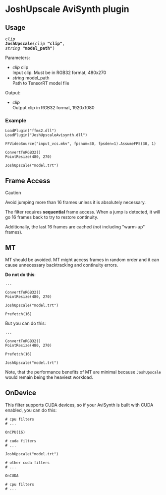 # JoshUpscale AviSynth plugin

## Usage

<!-- clip JoshUpscale(clip "clip", string "model")  -->
<code><span style="font-size:1.12em">*clip* **JoshUpscale**(*clip* **"clip"**, *string* **"model_path"**)</span></code>

Parameters:

- *clip* clip  
  Input clip. Must be in RGB32 format, 480x270
- *string* model_path  
  Path to TensorRT model file

Output:
- *clip*  
  Output clip in RGB32 format, 1920x1080

### Example

```avisynth
LoadPlugin("ffms2.dll")
LoadPlugin("JoshUpscaleAvisynth.dll")

FFVideoSource("input_vcs.mkv", fpsnum=30, fpsden=1).AssumeFPS(30, 1)

ConvertToRGB32()
PointResize(480, 270)

JoshUpscale("model.trt")
```

## Frame Access

> [!CAUTION]
> Avoid jumping more than 16 frames unless it is absolutely necessary.

The filter requires **sequential** frame access. When a jump is detected,
it will go 16 frames back to try to restore continuity.

Additionally, the last 16 frames are cached (not including "warm-up" frames).

## MT

MT should be avoided. MT might access frames in random order and
it can cause unnecessary backtracking and continuity errors.

**Do not do this**:

```avisynth
...

ConvertToRGB32()
PointResize(480, 270)

JoshUpscale("model.trt")

Prefetch(16)
```

But you can do this:

```avisynth
...

ConvertToRGB32()
PointResize(480, 270)

Prefetch(16)

JoshUpscale("model.trt")
```

Note, that the performance benefits of MT are minimal because `JoshUpscale`
would remain being the heaviest workload.

## OnDevice

This filter supports CUDA devices, so if your AviSynth is built with CUDA
enabled, you can do this:

```avisynth
# cpu filters
# ...

OnCPU(16)

# cuda filters
# ...

JoshUpscale("model.trt")

# other cuda filters
# ...

OnCUDA

# cpu filters
# ...

```
